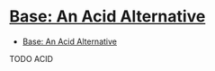 # [Base: An Acid Alternative](https://queue.acm.org/detail.cfm?id=1394128)

- [Base: An Acid Alternative](#base-an-acid-alternative)















TODO ACID